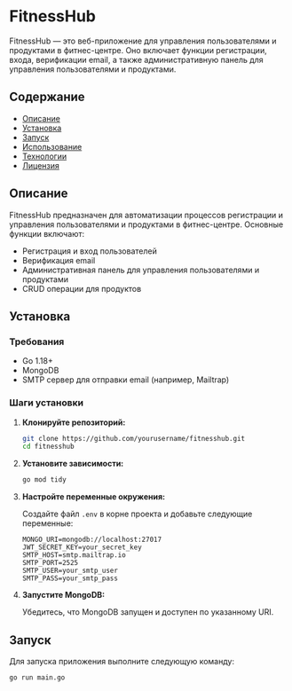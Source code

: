 # FitnessHub

FitnessHub — это веб-приложение для управления пользователями и продуктами в фитнес-центре. Оно включает функции регистрации, входа, верификации email, а также административную панель для управления пользователями и продуктами.

## Содержание

- [Описание](#описание)
- [Установка](#установка)
- [Запуск](#запуск)
- [Использование](#использование)
- [Технологии](#технологии)
- [Лицензия](#лицензия)

## Описание

FitnessHub предназначен для автоматизации процессов регистрации и управления пользователями и продуктами в фитнес-центре. Основные функции включают:

- Регистрация и вход пользователей
- Верификация email
- Административная панель для управления пользователями и продуктами
- CRUD операции для продуктов

## Установка

### Требования

- Go 1.18+
- MongoDB
- SMTP сервер для отправки email (например, Mailtrap)

### Шаги установки

1. **Клонируйте репозиторий:**

    ```sh
    git clone https://github.com/yourusername/fitnesshub.git
    cd fitnesshub
    ```

2. **Установите зависимости:**

    ```sh
    go mod tidy
    ```

3. **Настройте переменные окружения:**

    Создайте файл `.env` в корне проекта и добавьте следующие переменные:

    ```env
    MONGO_URI=mongodb://localhost:27017
    JWT_SECRET_KEY=your_secret_key
    SMTP_HOST=smtp.mailtrap.io
    SMTP_PORT=2525
    SMTP_USER=your_smtp_user
    SMTP_PASS=your_smtp_pass
    ```

4. **Запустите MongoDB:**

    Убедитесь, что MongoDB запущен и доступен по указанному URI.

## Запуск

Для запуска приложения выполните следующую команду:

```sh
go run main.go
